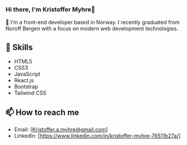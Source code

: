 ### Hi there, I'm Kristoffer Myhre👋

🔭 I'm a front-end developer based in Norway. I recently graduated from Noroff Bergen with a focus on modern web development technologies.

## 🚀 Skills
- HTML5
- CSS3
- JavaScript
- React.js
- Bootstrap
- Tailwind CSS

## 📫 How to reach me
- Email: [Kristoffer.a.myhre@gmail.com]
- LinkedIn: [https://www.linkedin.com/in/kristoffer-myhre-76511b27a/]



